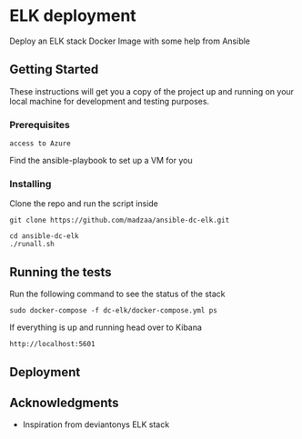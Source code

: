 # ELK deployment

Deploy an ELK stack Docker Image with some help from Ansible

## Getting Started

These instructions will get you a copy of the project up and running on your local machine for development and testing purposes. 

### Prerequisites

```
access to Azure
```

Find the ansible-playbook to set up a VM for you 

### Installing

Clone the repo and run the script inside

```
git clone https://github.com/madzaa/ansible-dc-elk.git
```

```
cd ansible-dc-elk
./runall.sh
```

## Running the tests

Run the following command to see the status of the stack

```
sudo docker-compose -f dc-elk/docker-compose.yml ps
```

If everything is up and running head over to Kibana

```
http://localhost:5601
```

## Deployment

<Add additional notes about how to deploy this on a live system>

## Acknowledgments

* Inspiration from deviantonys ELK stack
